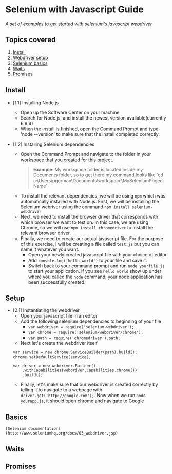# Selenium with Javascript Guide

*A set of examples to get started with selenium's javascript webdriver*


## Topics covered

  1. [Install](#install)
  1. [Webdriver setup](#setup)
  1. [Selenium basics](#basics)
  1. [Waits](#waits)
  1. [Promises](#promises)

## Install

- [1.1] Installing Node.js
    - Open up the Software Center on your machine
    - Search for Node.js, and install the newest version available(currently 6.9.4)
    - When the install is finished, open the Command Prompt and type 'node --version' to make sure that the install completed correctly.

- [1.2] Installing Selenium dependencies
    - Open the Command Prompt and navigate to the folder in your workspace that you created for this project.
        > **Example**: My workspace folder is located inside my Documents folder, so to get there my command looks like 'cd c:\Users\pgerman\Documents\workspace\MySeleniumProjectName'
    - To install the relevant dependencies, we will be using `npm` which was automatically installed with Node.js. First, we will be installing the Selenium webriver using the command `npm install selenium-webdriver`
    - Next, we need to install the browser driver that corresponds with which browser we want to test on. In this case, we are using Chrome, so we will use `npm install chromedriver` to install the relevant browser driver.
    - Finally, we need to create our actual javascript file. For the purpose of this exercise, I will be creating a file called `test.js` but you can name it whatever you want. 
        - Open your newly created javascript file with your choice of editor
        - Add `console.log('hello world')` to your file and save it.
        - Switch back to your command prompt and run `node yourfile.js` to start your application. If you see `hello world` show up under where you called the `node` command, your node application has been successfully created.

## Setup

- [2.1] Instantiating the webdriver
    - Open your javascript file in an editor
    - Add the following selenium dependencies to beginning of your file
        - `var webdriver = require('selenium-webdriver');`
        - `var chrome = require('selenium-webdriver/chrome');`
        - `var path = require('chromedriver').path;`
    - Next let's create the webdriver itself
    ```
    var service = new chrome.ServiceBuilder(path).build();
    chrome.setDefaultService(service);

    var driver = new webdriver.Builder()
        .withCapabilities(webdriver.Capabilities.chrome())
        .build();
    ```
    - Finally, let's make sure that our webdriver is created correctly by telling it to navigate to a webpage with `driver.get('http://google.com');`. Now when we run `node yourapp.js`, it should open chrome and navigate to Google

## Basics

    [Selenium documentation](http://www.seleniumhq.org/docs/03_webdriver.jsp)

## Waits

## Promises
